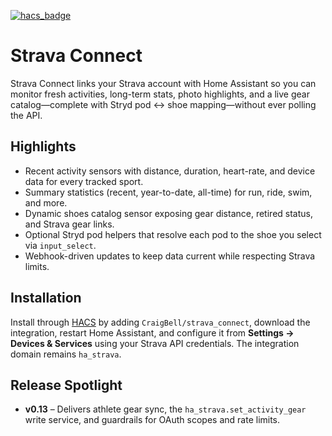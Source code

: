 [![hacs_badge](https://img.shields.io/badge/HACS-Custom-41BDF5.svg?style=for-the-badge)](https://github.com/hacs/integration)

# Strava Connect

Strava Connect links your Strava account with Home Assistant so you can monitor fresh activities, long-term stats, photo highlights, and a live gear catalog—complete with Stryd pod ↔ shoe mapping—without ever polling the API.

## Highlights

- Recent activity sensors with distance, duration, heart-rate, and device data for every tracked sport.
- Summary statistics (recent, year-to-date, all-time) for run, ride, swim, and more.
- Dynamic shoes catalog sensor exposing gear distance, retired status, and Strava gear links.
- Optional Stryd pod helpers that resolve each pod to the shoe you select via `input_select`.
- Webhook-driven updates to keep data current while respecting Strava limits.

## Installation

Install through [HACS](https://hacs.xyz/) by adding `CraigBell/strava_connect`, download the integration, restart Home Assistant, and configure it from **Settings → Devices & Services** using your Strava API credentials. The integration domain remains `ha_strava`.

## Release Spotlight

- **v0.13** – Delivers athlete gear sync, the `ha_strava.set_activity_gear` write service, and guardrails for OAuth scopes and rate limits.
